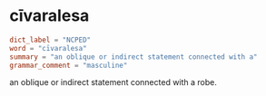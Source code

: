 # cīvaralesa

``` toml
dict_label = "NCPED"
word = "cīvaralesa"
summary = "an oblique or indirect statement connected with a"
grammar_comment = "masculine"
```

an oblique or indirect statement connected with a robe.

